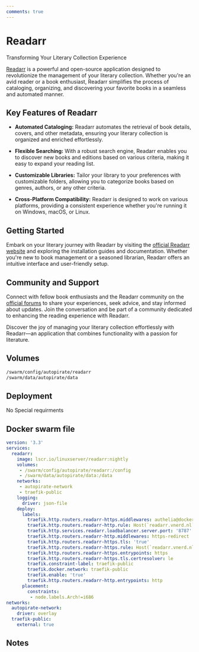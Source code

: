 ```yaml
---
comments: true
---
```


# Readarr

Transforming Your Literary Collection Experience

[Readarr](https://readarr.com/) is a powerful and open-source application designed to revolutionize the management of your literary collection. Whether you're an avid reader or a book enthusiast, Readarr simplifies the process of cataloging, organizing, and discovering your favorite books in a seamless and automated manner.

## Key Features of Readarr

- **Automated Cataloging:** Readarr automates the retrieval of book details, covers, and other metadata, ensuring your literary collection is organized and enriched effortlessly.

- **Flexible Searching:** With a robust search engine, Readarr enables you to discover new books and editions based on various criteria, making it easy to expand your reading list.

- **Customizable Libraries:** Tailor your library to your preferences with customizable folders, allowing you to categorize books based on genres, authors, or any other criteria.

- **Cross-Platform Compatibility:** Readarr is designed to work on various platforms, providing a consistent experience whether you're running it on Windows, macOS, or Linux.

## Getting Started

Embark on your literary journey with Readarr by visiting the [official Readarr website](https://readarr.com/) and exploring the installation guides and documentation. Whether you're new to book management or a seasoned librarian, Readarr offers an intuitive interface and user-friendly setup.

## Community and Support

Connect with fellow book enthusiasts and the Readarr community on the [official forums](https://forums.readarr.com/) to share your experiences, seek advice, and stay informed about updates. Join the conversation and be part of a community dedicated to enhancing the reading experience with Readarr.

Discover the joy of managing your literary collection effortlessly with Readarr—an application that combines functionality with a passion for literature.


## Volumes

```bash
/swarm/config/autopirate/readarr
/swarm/data/autopirate/data
```

## Deployment
No Special requirments

## Docker swarm file
```yaml
version: '3.3'
services:
  readarr:
    image: lscr.io/linuxserver/readarr:nightly
    volumes:
     - /swarm/config/autopirate/readarr:/config
     - /swarm/data/autopirate/data:/data
    networks:
     - autopirate-network
     - traefik-public
    logging:
      driver: json-file
    deploy:
      labels:
        traefik.http.routers.readarr-https.middlewares: authelia@docker
        traefik.http.routers.readarr-http.rule: Host(`readarr.vnerd.nl`)
        traefik.http.services.readarr.loadbalancer.server.port: '8787'
        traefik.http.routers.readarr-http.middlewares: https-redirect
        traefik.http.routers.readarr-https.tls: 'true'
        traefik.http.routers.readarr-https.rule: Host(`readarr.vnerd.nl`)
        traefik.http.routers.readarr-https.entrypoints: https
        traefik.http.routers.readarr-https.tls.certresolver: le
        traefik.constraint-label: traefik-public
        traefik.docker.network: traefik-public
        traefik.enable: 'true'
        traefik.http.routers.readarr-http.entrypoints: http
      placement:
        constraints:
         - node.labels.Arch!=i686
networks:
  autopirate-network:
    driver: overlay
  traefik-public:
    external: true
```
## Notes

